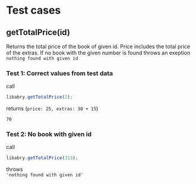 # Test cases

## **getTotalPrice(id)**

Returns the total price of the book of given id. Price includes the total price of the extras.
If no book with the given number is found throws an exeption `nothing found with given id`

### Test 1: Correct values from test data

call

```js
libabry.getTotalPrice(2);
```

returns
(`price: 25, extras: 30 + 15`)

`70`

### Test 2: No book with given id

call

```js
libabry.getTotalPrice(313);
```

throws  
`'nothing found with given id'`
